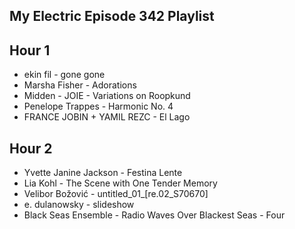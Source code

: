 ## My Electric Episode 342 Playlist

## Hour 1
- ekin fil - gone gone
- Marsha Fisher - Adorations
- Midden - JOIE - Variations on Roopkund
- Penelope Trappes - Harmonic No. 4
- FRANCE JOBIN + YAMIL REZC - El Lago

## Hour 2
- Yvette Janine Jackson - Festina Lente
- Lia Kohl - The Scene with One Tender Memory
- Velibor Božović - untitled_01_[re.02_S70670]
- e. dulanowsky - slideshow
- Black Seas Ensemble - Radio Waves Over Blackest Seas - Four

